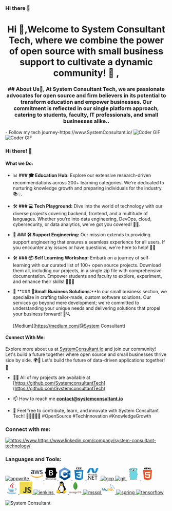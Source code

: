 ### Hi there 👋
<h1 align="center">Hi 👋,Welcome to System Consultant Tech, where we combine the power of open source with small business support to cultivate a dynamic community! 🚀
, </h1>
<h3 align="center">## About Us👋, At System Consultant Tech, we are passionate advocates for open source and firm believers in its potential to transform education and empower businesses. Our commitment is reflected in our single platform approach, catering to students, faculty, IT professionals, and small businesses alike..</h3>
- Follow my tech journey-https://www.SystemConsultant.io/
<img alt="Coder GIF" height=250 width=350 src="https://magiccopy.xyz/assets/images/hadder.gif" />
<br>
<img alt="Coder GIF" height=250 width=350 src="https://images.squarespace-cdn.com/content/v1/5769fc401b631bab1addb2ab/1541580611624-TE64QGKRJG8SWAIUS7NS/ke17ZwdGBToddI8pDm48kPoswlzjSVMM-SxOp7CV59BZw-zPPgdn4jUwVcJE1ZvWQUxwkmyExglNqGp0IvTJZamWLI2zvYWH8K3-s_4yszcp2ryTI0HqTOaaUohrI8PI6FXy8c9PWtBlqAVlUS5izpdcIXDZqDYvprRqZ29Pw0o/coding-freak.gif" />

### Hi there! 👋

#### What we  Do:
- 📊 **### 🎓 Education Hub:** Explore our extensive research-driven recommendations across 200+ learning categories. We're dedicated to nurturing knowledge growth and preparing individuals for the industry. 📚💡.

- 🛠️ **### 💻 Tech Playground:** Dive into the world of technology with our diverse projects covering backend, frontend, and a multitude of languages. Whether you're into data engineering, DevOps, cloud, cybersecurity, or data analytics, we've got you covered! 🚧🌐.

- 🚀 **### 🛠️ Support Engineering:** Our mission extends to providing support engineering that ensures a seamless experience for all users. If you encounter any issues or have questions, we're here to help! 🤝🔧

- 🛠 **### 📦 Self Learning Workshop:** Embark on a journey of self-learning with our curated list of 100+ open source projects. Download them all, including our projects, in a single zip file with comprehensive documentation. Empower students and faculty to explore, experiment, and enhance their skills! 🧑‍💻📖

- 📝 **### 🏢𝐒𝐦𝐚𝐥𝐥 𝐁𝐮𝐬𝐢𝐧𝐞𝐬𝐬 𝐒𝐨𝐥𝐮𝐭𝐢𝐨𝐧𝐬:**In our small business section, we specialize in crafting tailor-made, custom software solutions. Our services go beyond mere development; we're committed to understanding your unique needs and delivering solutions that propel your business forward! 💼🔍
 
  [Medium](https://medium.com/@System Consultant)


#### Connect With Me:
Explore more about us at [SystemConsultant.io](https://SystemConsultant.io) and join our community! Let's build a future together where open source and small businesses thrive side by side. 🌍💼
Let's build the future of data-driven applications together! 🚀

- 👨‍💻 All of my projects are available at [https://github.com/SystemconsultantTech](https://github.com/SystemconsultantTech)

- 📫 How to reach me **contact@systemconsultant.io**

- 🔭 Feel free to contribute, learn, and innovate with System Consultant Tech! 🚀👩‍💻👨‍💻 #OpenSource #TechInnovation #KnowledgeGrowth



<h3 align="left">Connect with me:</h3>
<p align="left">
<a href="https://linkedin.com/in/https://https://www.linkedin.com/company/system-consultant-technology/" target="blank"><img align="center" src="https://raw.githubusercontent.com/rahuldkjain/github-profile-readme-generator/master/src/images/icons/Social/linked-in-alt.svg" alt="https://www.https://www.linkedin.com/company/system-consultant-technology/" height="30" width="40" /></a>
</p>

<h3 align="left">Languages and Tools:</h3>
<p align="left"> <a href="https://appwrite.io" target="_blank" rel="noreferrer"> <img src="https://www.vectorlogo.zone/logos/appwriteio/appwriteio-icon.svg" alt="appwrite" width="40" height="40"/> </a> <a href="https://aws.amazon.com" target="_blank" rel="noreferrer"> <img src="https://raw.githubusercontent.com/devicons/devicon/master/icons/amazonwebservices/amazonwebservices-original-wordmark.svg" alt="aws" width="40" height="40"/> </a> <a href="https://getbootstrap.com" target="_blank" rel="noreferrer"> <img src="https://raw.githubusercontent.com/devicons/devicon/master/icons/bootstrap/bootstrap-plain-wordmark.svg" alt="bootstrap" width="40" height="40"/> </a> <a href="https://www.w3schools.com/cpp/" target="_blank" rel="noreferrer"> <img src="https://raw.githubusercontent.com/devicons/devicon/master/icons/cplusplus/cplusplus-original.svg" alt="cplusplus" width="40" height="40"/> </a> <a href="https://www.w3schools.com/css/" target="_blank" rel="noreferrer"> <img src="https://raw.githubusercontent.com/devicons/devicon/master/icons/css3/css3-original-wordmark.svg" alt="css3" width="40" height="40"/> </a> <a href="https://dotnet.microsoft.com/" target="_blank" rel="noreferrer"> <img src="https://raw.githubusercontent.com/devicons/devicon/master/icons/dot-net/dot-net-original-wordmark.svg" alt="dotnet" width="40" height="40"/> </a> <a href="https://cloud.google.com" target="_blank" rel="noreferrer"> <img src="https://www.vectorlogo.zone/logos/google_cloud/google_cloud-icon.svg" alt="gcp" width="40" height="40"/> </a> <a href="https://git-scm.com/" target="_blank" rel="noreferrer"> <img src="https://www.vectorlogo.zone/logos/git-scm/git-scm-icon.svg" alt="git" width="40" height="40"/> </a> <a href="https://golang.org" target="_blank" rel="noreferrer"> <img src="https://raw.githubusercontent.com/devicons/devicon/master/icons/go/go-original.svg" alt="go" width="40" height="40"/> </a> <a href="https://www.w3.org/html/" target="_blank" rel="noreferrer"> <img src="https://raw.githubusercontent.com/devicons/devicon/master/icons/html5/html5-original-wordmark.svg" alt="html5" width="40" height="40"/> </a> <a href="https://www.java.com" target="_blank" rel="noreferrer"> <img src="https://raw.githubusercontent.com/devicons/devicon/master/icons/java/java-original.svg" alt="java" width="40" height="40"/> </a> <a href="https://developer.mozilla.org/en-US/docs/Web/JavaScript" target="_blank" rel="noreferrer"> <img src="https://raw.githubusercontent.com/devicons/devicon/master/icons/javascript/javascript-original.svg" alt="javascript" width="40" height="40"/> </a> <a href="https://www.jenkins.io" target="_blank" rel="noreferrer"> <img src="https://www.vectorlogo.zone/logos/jenkins/jenkins-icon.svg" alt="jenkins" width="40" height="40"/> </a> <a href="https://www.linux.org/" target="_blank" rel="noreferrer"> <img src="https://raw.githubusercontent.com/devicons/devicon/master/icons/linux/linux-original.svg" alt="linux" width="40" height="40"/> </a> <a href="https://www.mongodb.com/" target="_blank" rel="noreferrer"> <img src="https://raw.githubusercontent.com/devicons/devicon/master/icons/mongodb/mongodb-original-wordmark.svg" alt="mongodb" width="40" height="40"/> </a> <a href="https://www.microsoft.com/en-us/sql-server" target="_blank" rel="noreferrer"> <img src="https://www.svgrepo.com/show/303229/microsoft-sql-server-logo.svg" alt="mssql" width="40" height="40"/> </a> <a href="https://www.mysql.com/" target="_blank" rel="noreferrer"> <img src="https://raw.githubusercontent.com/devicons/devicon/master/icons/mysql/mysql-original-wordmark.svg" alt="mysql" width="40" height="40"/> </a> <a href="https://spring.io/" target="_blank" rel="noreferrer"> <img src="https://www.vectorlogo.zone/logos/springio/springio-icon.svg" alt="spring" width="40" height="40"/> </a> <a href="https://www.tensorflow.org" target="_blank" rel="noreferrer"> <img src="https://www.vectorlogo.zone/logos/tensorflow/tensorflow-icon.svg" alt="tensorflow" width="40" height="40"/> </a> </p>

<p><img align="center" src="https://github-readme-stats.vercel.app/api/top-langs?username=System Consultant&show_icons=true&locale=en&layout=compact" alt="System Consultant" /></p>

